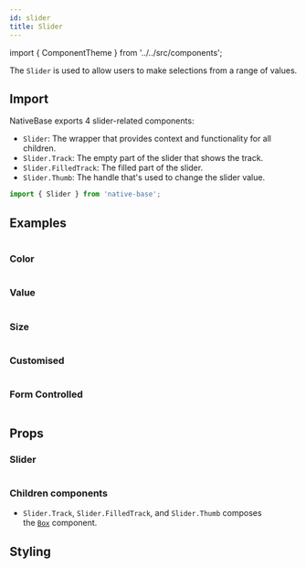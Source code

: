```yaml
---
id: slider
title: Slider
---
```


import { ComponentTheme } from '../../src/components';

The `Slider` is used to allow users to make selections from a range of values.

## Import

NativeBase exports 4 slider-related components:

- `Slider`: The wrapper that provides context and functionality for all children.
- `Slider.Track`: The empty part of the slider that shows the track.
- `Slider.FilledTrack`: The filled part of the slider.
- `Slider.Thumb`: The handle that's used to change the slider value.

```jsx
import { Slider } from 'native-base';
```

## Examples

```ComponentSnackPlayer path=primitives,Slider,usage.tsx

```

### Color

```ComponentSnackPlayer path=primitives,Slider,color.tsx

```

### Value

```ComponentSnackPlayer path=primitives,Slider,Value.tsx

```

### Size

```ComponentSnackPlayer path=primitives,Slider,Size.tsx

```

### Customised

```ComponentSnackPlayer path=primitives,Slider,Customized.tsx

```

### Form Controlled

```ComponentSnackPlayer path=primitives,Slider,FormControlled.tsx

```

## Props

### Slider

```ComponentPropTable path=primitives,Slider,Slider.tsx

```

### Children components

- `Slider.Track`, `Slider.FilledTrack`, and `Slider.Thumb` composes the [`Box`](box.md) component.

## Styling

<ComponentTheme name="Slider" />

